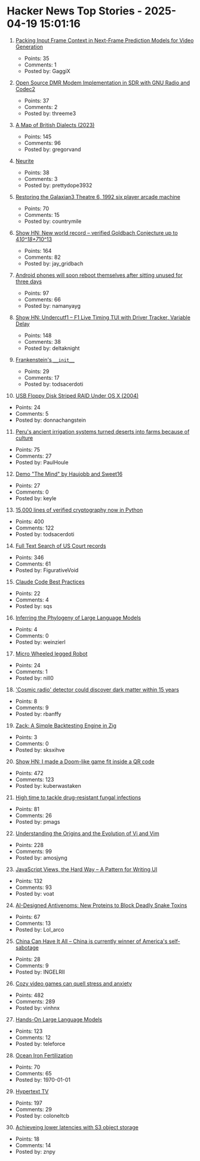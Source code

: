 # Hacker News Top Stories - 2025-04-19 15:01:16

1. [Packing Input Frame Context in Next-Frame Prediction Models for Video Generation](https://lllyasviel.github.io/frame_pack_gitpage/)
   - Points: 35
   - Comments: 1
   - Posted by: GaggiX

2. [Open Source DMR Modem Implementation in SDR with GNU Radio and Codec2](https://qradiolink.org/open-source-DMR-transceiver-implementation.html)
   - Points: 37
   - Comments: 2
   - Posted by: threeme3

3. [A Map of British Dialects (2023)](https://starkeycomics.com/2023/11/07/map-of-british-english-dialects/)
   - Points: 145
   - Comments: 96
   - Posted by: gregorvand

4. [Neurite](https://github.com/satellitecomponent/Neurite)
   - Points: 38
   - Comments: 3
   - Posted by: prettydope3932

5. [Restoring the Galaxian3 Theatre 6, 1992 six player arcade machine](https://philwip.com/2025/04/14/galaxian-3-project-revival/)
   - Points: 70
   - Comments: 15
   - Posted by: countrymile

6. [Show HN: New world record – verified Goldbach Conjecture up to 4*10^18+7*10^13](https://medium.com/@jay_gridbach/grid-computing-shatters-world-record-for-goldbach-conjecture-verification-1ef3dc58a38d)
   - Points: 164
   - Comments: 82
   - Posted by: jay_gridbach

7. [Android phones will soon reboot themselves after sitting unused for three days](https://arstechnica.com/gadgets/2025/04/android-phones-will-soon-reboot-themselves-after-sitting-unused-for-3-days/)
   - Points: 97
   - Comments: 66
   - Posted by: namanyayg

8. [Show HN: Undercutf1 – F1 Live Timing TUI with Driver Tracker, Variable Delay](https://github.com/JustAman62/undercut-f1)
   - Points: 148
   - Comments: 38
   - Posted by: deltaknight

9. [Frankenstein's `__init__`](https://ohadravid.github.io/posts/2025-04-19-frank/)
   - Points: 29
   - Comments: 17
   - Posted by: todsacerdoti

10. [USB Floppy Disk Striped RAID Under OS X (2004)](http://web.archive.org/web/20040202110812/http://ohlssonvox.8k.com/fdd_raid.htm)
   - Points: 24
   - Comments: 5
   - Posted by: donnachangstein

11. [Peru's ancient irrigation systems turned deserts into farms because of culture](https://theconversation.com/perus-ancient-irrigation-systems-succeeded-in-turning-deserts-into-farms-because-of-the-culture-without-it-the-systems-failed-251199)
   - Points: 75
   - Comments: 27
   - Posted by: PaulHoule

12. [Demo "The Mind" by Haujobb and Sweet16](https://www.lexaloffle.com/bbs/?pid=145596)
   - Points: 27
   - Comments: 0
   - Posted by: keyle

13. [15,000 lines of verified cryptography now in Python](https://jonathan.protzenko.fr/2025/04/18/python.html)
   - Points: 400
   - Comments: 122
   - Posted by: todsacerdoti

14. [Full Text Search of US Court records](https://www.judyrecords.com/)
   - Points: 346
   - Comments: 61
   - Posted by: FigurativeVoid

15. [Claude Code Best Practices](https://www.anthropic.com/engineering/claude-code-best-practices)
   - Points: 22
   - Comments: 4
   - Posted by: sqs

16. [Inferring the Phylogeny of Large Language Models](https://arxiv.org/abs/2404.04671)
   - Points: 4
   - Comments: 0
   - Posted by: weinzierl

17. [Micro Wheeled legged Robot](https://github.com/MuShibo/Micro-Wheeled_leg-Robot)
   - Points: 24
   - Comments: 1
   - Posted by: nill0

18. ['Cosmic radio' detector could discover dark matter within 15 years](https://phys.org/news/2025-04-cosmic-radio-detector-dark-years.html)
   - Points: 8
   - Comments: 9
   - Posted by: rbanffy

19. [Zack: A Simple Backtesting Engine in Zig](https://github.com/zerotech-studio/zack)
   - Points: 3
   - Comments: 0
   - Posted by: sksxihve

20. [Show HN: I made a Doom-like game fit inside a QR code](https://github.com/Kuberwastaken/backdooms)
   - Points: 472
   - Comments: 123
   - Posted by: kuberwastaken

21. [High time to tackle drug-resistant fungal infections](https://www.nature.com/articles/d41586-025-01177-x)
   - Points: 81
   - Comments: 26
   - Posted by: pmags

22. [Understanding the Origins and the Evolution of Vi and Vim](https://pikuma.com/blog/origins-of-vim-text-editor)
   - Points: 228
   - Comments: 99
   - Posted by: amosjyng

23. [JavaScript Views, the Hard Way – A Pattern for Writing UI](https://github.com/matthewp/views-the-hard-way)
   - Points: 132
   - Comments: 93
   - Posted by: voat

24. [AI-Designed Antivenoms: New Proteins to Block Deadly Snake Toxins](https://plentyofroom.beehiiv.com/p/antivenoms-with-ai-designed-proteins)
   - Points: 67
   - Comments: 13
   - Posted by: Lol_arco

25. [China Can Have It All – China is currently winner of America's self-sabotage](https://minnalander.substack.com/p/china-can-have-it-all)
   - Points: 28
   - Comments: 9
   - Posted by: INGELRII

26. [Cozy video games can quell stress and anxiety](https://www.reuters.com/business/retail-consumer/cozy-video-games-can-quell-stress-anxiety-2025-01-27/)
   - Points: 482
   - Comments: 289
   - Posted by: vinhnx

27. [Hands-On Large Language Models](https://github.com/HandsOnLLM/Hands-On-Large-Language-Models)
   - Points: 123
   - Comments: 12
   - Posted by: teleforce

28. [Ocean Iron Fertilization](https://www.whoi.edu/know-your-ocean/ocean-topics/climate-weather/ocean-based-climate-solutions/iron-fertilization/)
   - Points: 70
   - Comments: 65
   - Posted by: 1970-01-01

29. [Hypertext TV](https://hypertext.tv/)
   - Points: 197
   - Comments: 29
   - Posted by: coloneltcb

30. [Achieveing lower latencies with S3 object storage](https://spiraldb.com/post/so-you-want-to-use-object-storage)
   - Points: 18
   - Comments: 14
   - Posted by: znpy

